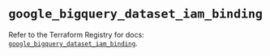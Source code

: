 # `google_bigquery_dataset_iam_binding`

Refer to the Terraform Registry for docs: [`google_bigquery_dataset_iam_binding`](https://registry.terraform.io/providers/hashicorp/google-beta/6.50.0/docs/resources/google_bigquery_dataset_iam_binding).
